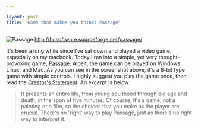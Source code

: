 ```yaml
---

layout: post
title: "Game that makes you think: Passage"
---
```


![Passage](http://tech.karbassi.com/images/posts/2008-01-12/passage.png "Passage"):http://hcsoftware.sourceforge.net/passage/

It's been a long while since I've sat down and played a video game, especially on my macbook. Today I ran into a simple, yet very thought-provoking game, [Passage](http://hcsoftware.sourceforge.net/passage/). Albeit, the game can be played on Windows, Linux, and Mac. As you can see in the screenshot above, it's a 8-bit type game with simple controls. I highly suggest you play the game once, then read the [Creator's Statement](http://hcsoftware.sourceforge.net/passage/statement.html). An excerpt is below:

> It presents an entire life, from young adulthood through old age and death, in the span of five minutes. Of course, it's a game, not a painting or a film, so the choices that you make as the player are crucial. There's no 'right' way to play Passage, just as there's no right way to interpret it.
